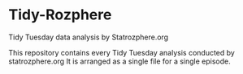 # Tidy-Rozphere
Tidy Tuesday data analysis by Statrozphere.org

This repository contains every Tidy Tuesday analysis conducted by statrozphere.org
It is arranged as a single file for a single episode.

